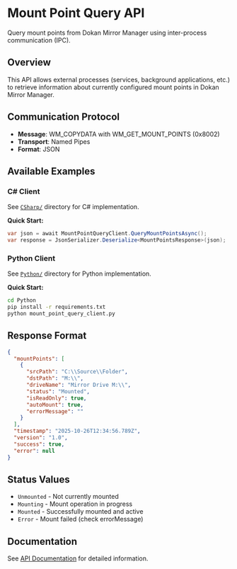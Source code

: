 # Mount Point Query API

Query mount points from Dokan Mirror Manager using inter-process communication (IPC).

## Overview

This API allows external processes (services, background applications, etc.) to retrieve information about currently configured mount points in Dokan Mirror Manager.

## Communication Protocol

- **Message**: WM_COPYDATA with WM_GET_MOUNT_POINTS (0x8002)
- **Transport**: Named Pipes
- **Format**: JSON

## Available Examples

### C# Client
See [`CSharp/`](CSharp/) directory for C# implementation.

**Quick Start:**
```csharp
var json = await MountPointQueryClient.QueryMountPointsAsync();
var response = JsonSerializer.Deserialize<MountPointsResponse>(json);
```

### Python Client
See [`Python/`](Python/) directory for Python implementation.

**Quick Start:**
```bash
cd Python
pip install -r requirements.txt
python mount_point_query_client.py
```

## Response Format

```json
{
  "mountPoints": [
    {
      "srcPath": "C:\\Source\\Folder",
      "dstPath": "M:\\",
      "driveName": "Mirror Drive M:\\",
      "status": "Mounted",
      "isReadOnly": true,
      "autoMount": true,
      "errorMessage": ""
    }
  ],
  "timestamp": "2025-10-26T12:34:56.789Z",
  "version": "1.0",
  "success": true,
  "error": null
}
```

## Status Values

- `Unmounted` - Not currently mounted
- `Mounting` - Mount operation in progress
- `Mounted` - Successfully mounted and active
- `Error` - Mount failed (check errorMessage)

## Documentation

See [API Documentation](../IPC_USAGE.md) for detailed information.
